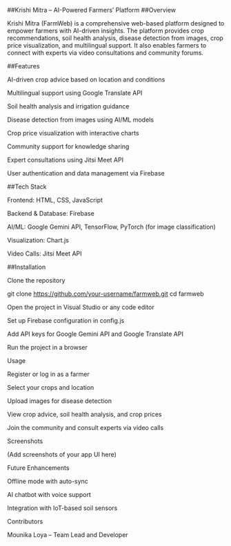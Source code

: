 ##Krishi Mitra – AI-Powered Farmers’ Platform 
##Overview

Krishi Mitra (FarmWeb) is a comprehensive web-based platform designed to empower farmers with AI-driven insights. The platform provides crop recommendations, soil health analysis, disease detection from images, crop price visualization, and multilingual support. It also enables farmers to connect with experts via video consultations and community forums.

##Features

 AI-driven crop advice based on location and conditions

 Multilingual support using Google Translate API

 Soil health analysis and irrigation guidance

 Disease detection from images using AI/ML models

 Crop price visualization with interactive charts

 Community support for knowledge sharing

 Expert consultations using Jitsi Meet API

 User authentication and data management via Firebase

##Tech Stack

Frontend: HTML, CSS, JavaScript

Backend & Database: Firebase

AI/ML: Google Gemini API, TensorFlow, PyTorch (for image classification)

Visualization: Chart.js

Video Calls: Jitsi Meet API

##Installation

Clone the repository

git clone https://github.com/your-username/farmweb.git
cd farmweb


Open the project in Visual Studio or any code editor

Set up Firebase configuration in config.js

Add API keys for Google Gemini API and Google Translate API

Run the project in a browser

Usage

Register or log in as a farmer

Select your crops and location

Upload images for disease detection

View crop advice, soil health analysis, and crop prices

Join the community and consult experts via video calls

Screenshots

(Add screenshots of your app UI here)

Future Enhancements

Offline mode with auto-sync

AI chatbot with voice support

Integration with IoT-based soil sensors

Contributors

Mounika Loya – Team Lead and Developer

